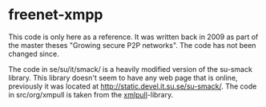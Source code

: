 # freenet-xmpp

This code is only here as a reference. It was written back in 2009 as
part of the master theses "Growing secure P2P networks". The code has
not been changed since.


The code in se/su/it/smack/ is a heavily modified version of the su-smack
library. This library doesn't seem to have any web page that is online,
previously it was located at http://static.devel.it.su.se/su-smack/. The
code in src/org/xmpull is taken from the [xmlpull](http://www.xmlpull.org/)-library.
